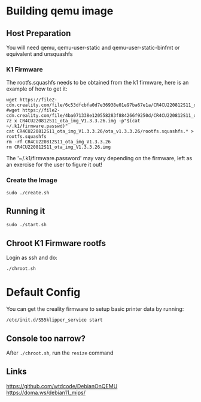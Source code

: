# Building qemu image

## Host Preparation

You will need qemu, qemu-user-static and qemu-user-static-binfmt or equivalent and unsquashfs

### K1 Firmware 

The rootfs.squashfs needs to be obtained from the k1 firmware, here is an example of how to get it:

```
wget https://file2-cdn.creality.com/file/6c53dfcbfa0d7e36938e01e97ba67e1a/CR4CU220812S11_ota_img_V1.3.3.26.img
#wget https://file2-cdn.creality.com/file/4ba071338e120558283f884266f9250d/CR4CU220812S11_ota_img_V1.3.3.8.img
7z x CR4CU220812S11_ota_img_V1.3.3.26.img -p"$(cat ~/.k1/firmware.passwd)"
cat CR4CU220812S11_ota_img_V1.3.3.26/ota_v1.3.3.26/rootfs.squashfs.* > rootfs.squashfs
rm -rf CR4CU220812S11_ota_img_V1.3.3.26
rm CR4CU220812S11_ota_img_V1.3.3.26.img
```

The '~/.k1/firmware.password' may vary depending on the firmware, left as an exercise for the user to figure it out!

### Create the Image


```
sudo ./create.sh
```

## Running it

```
sudo ./start.sh
```

## Chroot K1 Firmware rootfs

Login as ssh and do:

```
./chroot.sh
```

# Default Config

You can get the creality firmware to setup basic printer data by running:

```
/etc/init.d/S55klipper_service start
```

## Console too narrow?

After `./chroot.sh`, run the `resize` command

## Links

https://github.com/wtdcode/DebianOnQEMU
https://doma.ws/debian11_mips/

